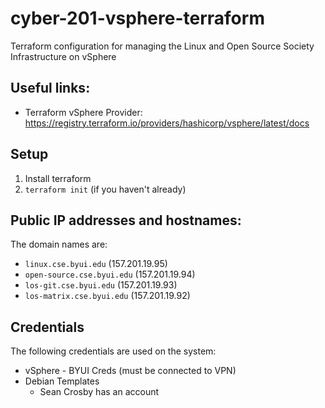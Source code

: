 # cyber-201-vsphere-terraform

Terraform configuration for managing the Linux and Open Source Society Infrastructure on vSphere

## Useful links:

* Terraform vSphere Provider: https://registry.terraform.io/providers/hashicorp/vsphere/latest/docs

## Setup

1. Install terraform
2. `terraform init` (if you haven't already)

## Public IP addresses and hostnames:

The domain names are: 
* `linux.cse.byui.edu` (157.201.19.95)
* `open-source.cse.byui.edu` (157.201.19.94)
* `los-git.cse.byui.edu` (157.201.19.93)
* `los-matrix.cse.byui.edu` (157.201.19.92)

## Credentials

The following credentials are used on the system:

* vSphere - BYUI Creds (must be connected to VPN)
* Debian Templates
   * Sean Crosby has an account
